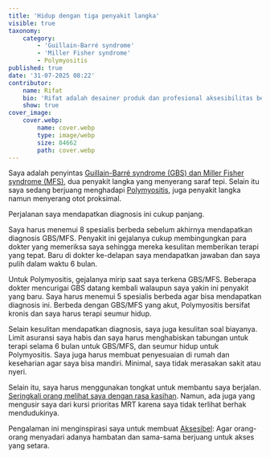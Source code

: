 ```yaml
---
title: 'Hidup dengan tiga penyakit langka'
visible: true
taxonomy:
    category:
        - 'Guillain-Barré syndrome'
        - 'Miller Fisher syndrome'
        - Polymyositis
published: true
date: '31-07-2025 08:22'
contributor:
    name: Rifat
    bio: 'Rifat adalah desainer produk dan profesional aksesibilitas bersertifikasi CPACC dari IAAP. Ia menginisiasi situs ini untuk meningkatkan kesadaran tentang hak disabilitas dan aksesibilitas digital. Sehari-hari ia bekerja di sebuah startup health-tech, dan di waktu luangnya ia merawat kura-kura serta berkebun.'
    show: true
cover_image:
    cover.webp:
        name: cover.webp
        type: image/webp
        size: 84662
        path: cover.webp
---
```


Saya adalah penyintas [Guillain-Barré syndrome (GBS) dan Miller Fisher syndrome (MFS)](https://rifatnajmi.com/id/journal/gbs), dua penyakit langka yang menyerang saraf tepi. Selain itu saya sedang berjuang menghadapi [Polymyositis](https://rifatnajmi.com/id/journal/pm), juga penyakit langka namun menyerang otot proksimal.

Perjalanan saya mendapatkan diagnosis ini cukup panjang.

Saya harus menemui 8 spesialis berbeda sebelum akhirnya mendapatkan diagnosis GBS/MFS. Penyakit ini gejalanya cukup membingungkan para dokter yang memeriksa saya sehingga mereka kesulitan memberikan terapi yang tepat. Baru di dokter ke-delapan saya mendapatkan jawaban dan saya pulih dalam waktu 6 bulan.

Untuk Polymyositis, gejalanya mirip saat saya terkena GBS/MFS. Beberapa dokter mencurigai GBS datang kembali walaupun saya yakin ini penyakit yang baru. Saya harus menemui 5 spesialis berbeda agar bisa mendapatkan diagnosis ini. Berbeda dengan GBS/MFS yang akut, Polymyositis bersifat kronis dan saya harus terapi seumur hidup.

Selain kesulitan mendapatkan diagnosis, saya juga kesulitan soal biayanya. Limit asuransi saya habis dan saya harus menghabiskan tabungan untuk terapi selama 6 bulan untuk GBS/MFS, dan seumur hidup untuk Polymyositis. Saya juga harus membuat penyesuaian di rumah dan keseharian agar saya bisa mandiri. Minimal, saya tidak merasakan sakit atau nyeri.

Selain itu, saya harus menggunakan tongkat untuk membantu saya berjalan. [Seringkali orang melihat saya dengan rasa kasihan](https://www.instagram.com/p/DGmLTGryKUdGwF5gDynv0qvnDdezgc3qNd54uM0/?img_index=1). Namun, ada juga yang mengusir saya dari kursi prioritas MRT karena saya tidak terlihat berhak mendudukinya.

Pengalaman ini menginspirasi saya untuk membuat [Aksesibel](/tentang): Agar orang-orang menyadari adanya hambatan dan sama-sama berjuang untuk akses yang setara.